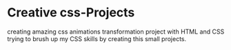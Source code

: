 # Creative css-Projects

creating amazing css animations transformation project with HTML and CSS trying to brush up my CSS skills by creating this small projects.
